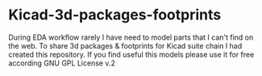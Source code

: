 # Kicad-3d-packages-footprints

During EDA workflow rarely I have need to model parts that I can't find on the web. To share 3d packages & footprints for Kicad suite chain I had created this repository. If you find useful this models please use it for free according GNU GPL License v.2
